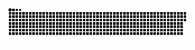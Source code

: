 <picture> 
   <source media="(prefers-color-scheme: dark)" srcset="https://raw.githubusercontent.com/NewbieCat-2024/NewbieCat-2024/output/github-contribution-grid-snake-dark.svg"> 
   <source media="(prefers-color-scheme: light)" srcset="https://raw.githubusercontent.com/NewbieCat-2024/NewbieCat-2024/output/github-contribution-grid-snake.svg"> 
   <img alt="github contribution grid snake animation" src="https://raw.githubusercontent.com/NewbieCat-2024/NewbieCat-2024/output/github-contribution-grid-snake.svg"> 
</picture> 
